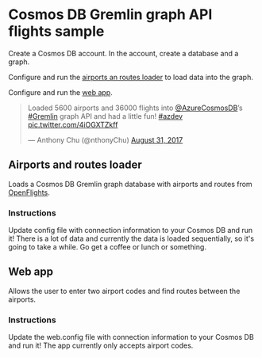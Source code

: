 # Cosmos DB Gremlin graph API flights sample

Create a Cosmos DB account. In the account, create a database and a graph.

Configure and run the [airports an routes loader](#airports-and-routes-loader) to load data into the graph.

Configure and run the [web app](#web-app).

<blockquote class="twitter-tweet" data-lang="en"><p lang="en" dir="ltr">Loaded 5600 airports and 36000 flights into <a href="https://twitter.com/AzureCosmosDB">@AzureCosmosDB</a>’s <a href="https://twitter.com/hashtag/Gremlin?src=hash">#Gremlin</a> graph API and had a little fun! <a href="https://twitter.com/hashtag/azdev?src=hash">#azdev</a> <a href="https://t.co/4iOGXTZkff">pic.twitter.com/4iOGXTZkff</a></p>&mdash; Anthony Chu (@nthonyChu) <a href="https://twitter.com/nthonyChu/status/903113052555436033">August 31, 2017</a></blockquote> <script async src="//platform.twitter.com/widgets.js" charset="utf-8"></script>


## Airports and routes loader

Loads a Cosmos DB Gremlin graph database with airports and routes from [OpenFlights](https://openflights.org/data.html).

### Instructions

Update config file with connection information to your Cosmos DB and run it! There is a lot of data and currently the data is loaded sequentially, so it's going to take a while. Go get a coffee or lunch or something.

## Web app

Allows the user to enter two airport codes and find routes between the airports.

### Instructions

Update the web.config file with connection information to your Cosmos DB and run it! The app currently only accepts airport codes.
